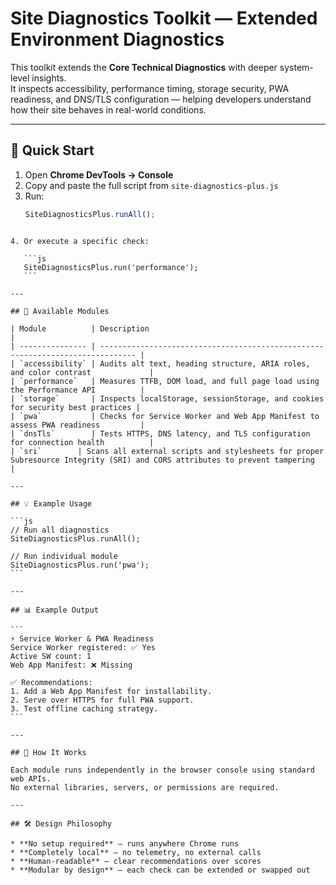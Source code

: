 # Site Diagnostics Toolkit — Extended Environment Diagnostics

This toolkit extends the **Core Technical Diagnostics** with deeper system-level insights.  
It inspects accessibility, performance timing, storage security, PWA readiness, and DNS/TLS configuration — helping developers understand how their site behaves in real-world conditions.

---

## 🚀 Quick Start

1. Open **Chrome DevTools → Console**
2. Copy and paste the full script from `site-diagnostics-plus.js`
3. Run:
   ```js
   SiteDiagnosticsPlus.runAll();
````

4. Or execute a specific check:

   ```js
   SiteDiagnosticsPlus.run('performance');
   ```

---

## 🧰 Available Modules

| Module          | Description                                                                    |
| --------------- | ------------------------------------------------------------------------------ |
| `accessibility` | Audits alt text, heading structure, ARIA roles, and color contrast             |
| `performance`   | Measures TTFB, DOM load, and full page load using the Performance API          |
| `storage`       | Inspects localStorage, sessionStorage, and cookies for security best practices |
| `pwa`           | Checks for Service Worker and Web App Manifest to assess PWA readiness         |
| `dnsTls`        | Tests HTTPS, DNS latency, and TLS configuration for connection health          |
| `sri`        | Scans all external scripts and stylesheets for proper Subresource Integrity (SRI) and CORS attributes to prevent tampering          |

---

## 💡 Example Usage

```js
// Run all diagnostics
SiteDiagnosticsPlus.runAll();

// Run individual module
SiteDiagnosticsPlus.run('pwa');
```

---

## 📊 Example Output

```
⚡ Service Worker & PWA Readiness
Service Worker registered: ✅ Yes
Active SW count: 1
Web App Manifest: ❌ Missing

✅ Recommendations:
1. Add a Web App Manifest for installability.
2. Serve over HTTPS for full PWA support.
3. Test offline caching strategy.
```

---

## 🧩 How It Works

Each module runs independently in the browser console using standard web APIs.
No external libraries, servers, or permissions are required.

---

## 🛠 Design Philosophy

* **No setup required** — runs anywhere Chrome runs
* **Completely local** — no telemetry, no external calls
* **Human-readable** — clear recommendations over scores
* **Modular by design** — each check can be extended or swapped out